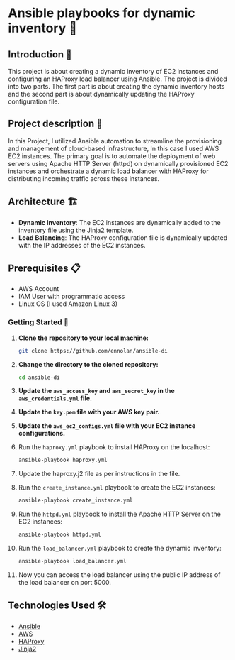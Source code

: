 # Ansible playbooks for dynamic inventory 🚀


## Introduction 📝

This project is about creating a dynamic inventory of EC2 instances and configuring an HAProxy load balancer using Ansible. The project is divided into two parts. The first part is about creating the dynamic inventory hosts and the second part is about dynamically updating the HAProxy configuration file.


## Project description 📄

In this Project, I utilized Ansible automation to streamline the provisioning and management of cloud-based infrastructure, In this case I used AWS EC2 instances. The primary goal is to automate the deployment of web servers using Apache HTTP Server (httpd) on dynamically provisioned EC2 instances and orchestrate a dynamic load balancer with HAProxy for distributing incoming traffic across these instances.


## Architecture 🏗️

- **Dynamic Inventory**: The EC2 instances are dynamically added to the inventory file using the Jinja2 template.
- **Load Balancing**: The HAProxy configuration file is dynamically updated with the IP addresses of the EC2 instances.


## Prerequisites 📋

- AWS Account
- IAM User with programmatic access
- Linux OS (I used Amazon Linux 3)


### Getting Started 🚦

1. **Clone the repository to your local machine:**

   ```bash
   git clone https://github.com/ennolan/ansible-di
    ```

2. **Change the directory to the cloned repository:**

    ```bash
    cd ansible-di
    ```
3. **Update the `aws_access_key` and `aws_secret_key` in the `aws_credentials.yml` file.**

4. **Update the `key.pem` file with your AWS key pair.**

5. **Update the `aws_ec2_configs.yml` file with your EC2 instance configurations.**

6. Run the `haproxy.yml` playbook to install HAProxy on the localhost:

    ```bash
    ansible-playbook haproxy.yml
    ```
7. Update the haproxy.j2 file as per instructions in the file.

8. Run the `create_instance.yml` playbook to create the EC2 instances:

    ```bash
    ansible-playbook create_instance.yml
    ```
9. Run the `httpd.yml` playbook to install the Apache HTTP Server on the EC2 instances:

    ```bash
    ansible-playbook httpd.yml
    ```
10. Run the `load_balancer.yml` playbook to create the dynamic inventory:

    ```bash
    ansible-playbook load_balancer.yml
    ```
11. Now you can access the load balancer using the public IP address of the load balancer on port 5000.


## Technologies Used 🛠️

- [Ansible](http://ansible.com)
- [AWS](http://aws.amazon.com)
- [HAProxy](https://www.haproxy.org/)
- [Jinja2](https://jinja.palletsprojects.com/en/3.0.x/)
